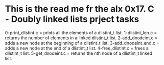 This is the read me fr the alx 0x17. C - Doubly linked lists prject tasks
========================================================================

0-print_dlistint.c = prints all the elements of a dlistint_t list.
1-dlistint_len.c = returns the number of elements in a linked dlistint_t list.
2-add_dnodeint.c =  adds a new node at the beginning of a dlistint_t list.
3-add_dnodeint_end.c = adds a new node at the end of a dlistint_t list.
4-free_dlistint.c =  frees a dlistint_t list.
5-get_dnodeint.c = returns the nth node of a dlistint_t linked list.

